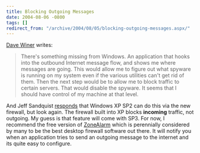 ```yaml
---
title: Blocking Outgoing Messages
date: 2004-08-06 -0800
tags: []
redirect_from: "/archive/2004/08/05/blocking-outgoing-messages.aspx/"
---
```


[Dave Winer](http://archive.scripting.com/2004/08/06#When:6:31:31PM)
writes:

> There's something missing from Windows. An application that hooks into
> the outbound Internet message flow, and shows me where messages are
> going. This would allow me to figure out what spyware is running on my
> system even if the various utilities can't get rid of them. Then the
> next step would be to allow me to block traffic to certain servers.
> That would disable the spyware. It seems that I should have control of
> my machine at that level.

And Jeff Sandquist
[responds](http://www.jeffsandquist.com/PermaLink,guid,57cb97a1-f5ae-4cd6-8136-d7492fa2e79e.aspx)
that Windows XP SP2 can do this via the new firewall, but look again.
The firewall built into XP blocks **incoming** traffic, not outgoing. My
guess is that feature will come with SP3. For now, I recommend the free
version of
[ZoneAlarm](http://www.zonelabs.com/store/content/catalog/products/sku_list_za.jsp?lid=nav_za)
which is perennially considered by many to be the best desktop firewall
software out there. It will notify you when an application tries to send
an outgoing message to the internet and its quite easy to configure.


